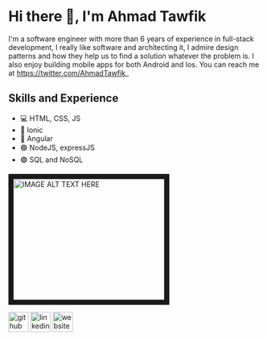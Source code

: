 # Hi there 👋, I'm Ahmad Tawfik
I'm a software engineer with more than 6 years of experience in full-stack development, I really like software and architecting it, I admire design patterns and how they help us to find a solution whatever the problem is. I also enjoy building mobile apps for both Android and Ios. You can reach me at https://twitter.com/AhmadTawfik_

## Skills and Experience
* 💻 HTML, CSS, JS
* 📱 Ionic
* 🔴 Angular
* 🟢 NodeJS, expressJS
* 🟣 SQL and NoSQL



<a href="https://www.youtube.com/watch?v=Q-CH-64vZuE" target="_blank"><img src="http://img.youtube.com/vi/Q-CH-64vZuE/0.jpg" 
alt="IMAGE ALT TEXT HERE" width="300" height="240" border="10" /></a>


[<img src='https://cdn.jsdelivr.net/npm/simple-icons@3.0.1/icons/github.svg' alt='github' height='40'>](https://github.com/Ahmadtawfik-10)  [<img src='https://cdn.jsdelivr.net/npm/simple-icons@3.0.1/icons/linkedin.svg' alt='linkedin' height='40'>](https://www.linkedin.com/in/https://www.linkedin.com/in/ahmad-tawfik-6b534b215//)  [<img src='https://cdn.jsdelivr.net/npm/simple-icons@3.0.1/icons/icloud.svg' alt='website' height='40'>](https://dev.page/ahmad-tawfik)  

